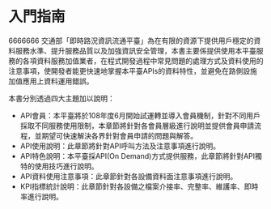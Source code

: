 # 入門指南
6666666
交通部「即時路況資訊流通平臺」為在有限的資源下提供用戶穩定的資料服務水準、提升服務品質以及加強資訊安全管理，本書主要係提供使用本平臺服務的各項資料服務加值業者，在程式開發過程中常見問題的處理方式及資料使用的注意事項，使開發者能更快速地掌握本平臺APIs的資料特性，並避免在路側設施加值應用上資料運用錯誤。

本書分別透過四大主題加以說明：

* API會員：本平臺將於108年度6月開始試運轉並導入會員機制，針對不同用戶採取不同服務使用限制，本章節將針對各會員層級進行說明並提供會員申請流程，並期望可快速解決各界針對會員申請的問題與解答。
* API使用說明：此章節將針對API呼叫方法及注意事項進行說明。
* API特色說明：本平臺採API\(On Demand\)方式提供服務，此章節將針對API獨特的使用技巧進行說明。
* API資料使用注意事項：此章節針對各設備資料面注意事項進行說明。
* KPI指標統計說明：此章節針對各設備之檔案介接率、完整率、維護率、即時率進行說明。
